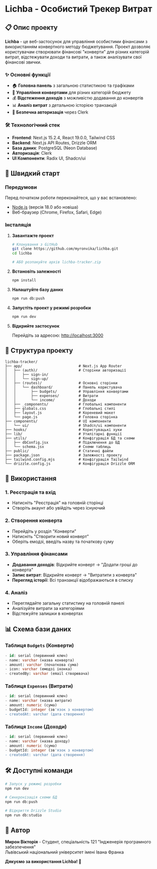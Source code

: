 # Lichba - Особистий Трекер Витрат

## 📋 Опис проекту

**Lichba** - це веб-застосунок для управління особистими фінансами з використанням конвертного методу бюджетування. Проект дозволяє користувачам створювати фінансові "конверти" для різних категорій витрат, відстежувати доходи та витрати, а також аналізувати свої фінансові звички.

### ✨ Основні функції

- 🏠 **Головна панель** з загальною статистикою та графіками
- 💼 **Управління конвертами** для різних категорій бюджету
- 💰 **Відстеження доходів** з можливістю додавання до конвертів
- 📊 **Аналіз витрат** з детальною історією транзакцій
- 🔐 **Безпечна авторизація** через Clerk

### 🛠 Технологічний стек

- **Frontend**: Next.js 15.2.4, React 19.0.0, Tailwind CSS
- **Backend**: Next.js API Routes, Drizzle ORM
- **База даних**: PostgreSQL (Neon Database)
- **Авторизація**: Clerk
- **UI Компоненти**: Radix UI, Shadcn/ui

## 🚀 Швидкий старт

### Передумови

Перед початком роботи переконайтеся, що у вас встановлено:

- [Node.js](https://nodejs.org/) (версія 18.0 або новіша)
- Веб-браузер (Chrome, Firefox, Safari, Edge)

### Інсталяція

1. **Завантажте проект**
   ```bash
   # Клонування з GitHub
   git clone https://github.com/myronvika/lichba.git
   cd lichba
   
   # АБО розпакуйте архів lichba-tracker.zip
   ```

2. **Встановіть залежності**
   ```bash
   npm install
   ```

3. **Налаштуйте базу даних**
   ```bash
   npm run db:push
   ```

4. **Запустіть проект у режимі розробки**
   ```bash
   npm run dev
   ```

5. **Відкрийте застосунок**

   Перейдіть за адресою: [http://localhost:3000](http://localhost:3000)

## 📁 Структура проекту

```
lichba-tracker/
├── app/                          # Next.js App Router
│   ├── (auth)/                   # Сторінки авторизації
│   │   ├── sign-in/
│   │   └── sign-up/
│   ├── (routes)/                 # Основні сторінки
│   │   └── dashboard/            # Панель користувача
│   │       ├── budgets/          # Управління конвертами
│   │       ├── expenses/         # Витрати
│   │       └── income/           # Доходи
│   ├── _components/              # Глобальні компоненти
│   ├── globals.css               # Глобальні стилі
│   ├── layout.js                 # Кореневий макет
│   └── page.js                   # Головна сторінка
├── components/                   # UI компоненти
│   └── ui/                       # Shadcn/ui компоненти
├── hooks/                        # Користувацькі хуки
├── lib/                          # Утилітарні функції
├── utils/                        # Конфігурація БД та схеми
│   ├── dbConfig.jsx              # Підключення до БД
│   └── schema.jsx                # Схеми таблиць
├── public/                       # Статичні файли
├── package.json                  # Залежності проекту
├── tailwind.config.mjs           # Конфігурація Tailwind
└── drizzle.config.js             # Конфігурація Drizzle ORM
```

## 🎯 Використання

### 1. Реєстрація та вхід
- Натисніть "Реєстрація" на головній сторінці
- Створіть акаунт або увійдіть через існуючий

### 2. Створення конверта
- Перейдіть у розділ "Конверти"
- Натисніть "Створити новий конверт"
- Оберіть емодзі, введіть назву та початкову суму

### 3. Управління фінансами
- **Додавання доходів**: Відкрийте конверт → "Додати гроші до конверта"
- **Запис витрат**: Відкрийте конверт → "Витратити з конверта"
- **Перегляд історії**: Всі транзакції відображаються в списку

### 4. Аналіз
- Переглядайте загальну статистику на головній панелі
- Аналізуйте витрати за категоріями
- Відстежуйте залишки в конвертах

## 📊 Схема бази даних

### Таблиця `Budgets` (Конверти)
```sql
- id: serial (первинний ключ)
- name: varchar (назва конверта)
- amount: varchar (початкова сума)
- icon: varchar (емодзі іконка)
- createdBy: varchar (email створювача)
```

### Таблиця `Expenses` (Витрати)
```sql
- id: serial (первинний ключ)
- name: varchar (назва витрати)
- amount: numeric (сума)
- budgetId: integer (зв'язок з конвертом)
- createdAt: varchar (дата створення)
```

### Таблиця `Income` (Доходи)
```sql
- id: serial (первинний ключ)
- name: varchar (назва доходу)
- amount: numeric (сума)
- budgetId: integer (зв'язок з конвертом)
- createdAt: varchar (дата створення)
```

## 🛠 Доступні команди

```bash
# Запуск у режимі розробки
npm run dev

# Синхронізація схеми БД
npm run db:push

# Відкриття Drizzle Studio
npm run db:studio
```


## 👥 Автор

**Мирон Вікторія** - Студент, спеціальність 121 "Індженерія програмного забезпечення"  
Львівський національний університет імені Івана Франка



**Дякуємо за використання Lichba! 💙**